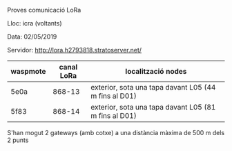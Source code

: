 Proves comunicació LoRa

Lloc: icra (voltants)

Data: 02/05/2019

Servidor: http://lora.h2793818.stratoserver.net/


| waspmote | canal LoRa | localització nodes |
|----------|-------|------|
| 5e0a     | 868-13 | exterior, sota una tapa davant L05 (44 m fins al D01) |
| 5f83     | 868-14 | exterior, sota una tapa davant L05 (81 m fins al D01) |


S'han mogut 2 gateways (amb cotxe) a una distància màxima de 500 m
dels 2 punts
